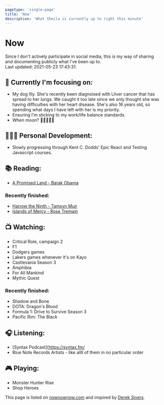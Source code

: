 ```yaml
---
pagetype: 'single-page'
title: 'Now'
description: 'What Sheila is currently up to right this minute'
---
```


# Now

Since I don't actively participate in social media, this is my way of sharing and documenting publicly what I've been up to.
\
<span class="info">Last updated: 2021-05-23 17:43:31.</span>

<div class="two-col">

## 🎯 Currently I'm focusing on:

- My dog Illy. She's recently been diagnoised with Lliver cancer that has spread to her lungs. We caught it too late since we only thought she was having difficulties with her heart disease. She's also 16 years old, so spending what days I have left with her is my priority.
- Ensuring I'm sticking to my work/life balance standards.
- When moon? 🦍💎✋🏼🚀

## 👩🏽‍🎓 Personal Development:

- Slowly progressing through Kent C. Dodds' Epic React and Testing Javascript courses.

## 📚 Reading:

- [A Promised Land - Barak Obama](https://www.goodreads.com/book/show/55361205-a-promised-land)

### Recently finished:

- [Harrow the Ninth - Tamsyn Muir](https://www.goodreads.com/book/show/39325105-harrow-the-ninth)
- [Islands of Mercy - Rose Tremain](https://www.goodreads.com/book/show/52030135-islands-of-mercy)

## 📺 Watching:

- Critical Role, campaign 2
- F1
- Dodgers games
- Lakers games whenever it's on Kayo
- Castlevania Season 3
- Amphibia
- For All Mankind
- Mythic Quest

### Recently finished:

- Shadow and Bone
- DOTA: Dragon's Blood
- Formula 1: Drive to Survive Season 3
- Pacific Rim: The Black

## 🎧 Listening:

- [Syntax Podcast](https://syntax.fm/
- Blue Note Records Artists - like allll of them in no particular order

## 🎮 Playing:

- Monster Hunter Rise
- Shop Heroes

</div>

This page is listed on [nownownow.com](https://nownownow.com) and inspired by [Derek Sivers](https://nownownow.com/about).
